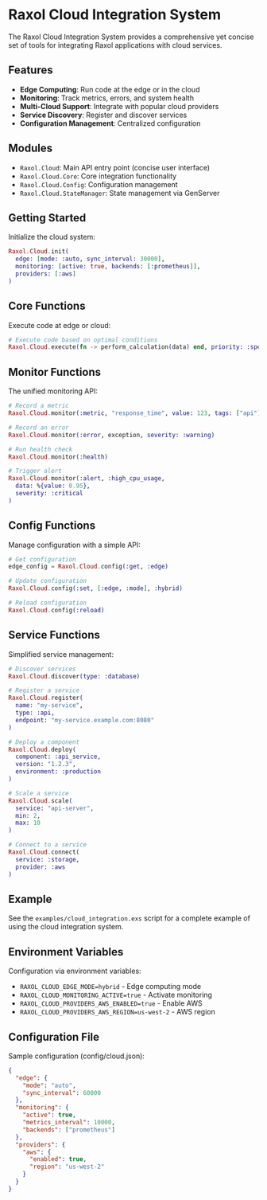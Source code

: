 # Raxol Cloud Integration System

The Raxol Cloud Integration System provides a comprehensive yet concise set of tools for integrating Raxol applications with cloud services.

## Features

- **Edge Computing**: Run code at the edge or in the cloud
- **Monitoring**: Track metrics, errors, and system health
- **Multi-Cloud Support**: Integrate with popular cloud providers
- **Service Discovery**: Register and discover services
- **Configuration Management**: Centralized configuration

## Modules

- `Raxol.Cloud`: Main API entry point (concise user interface)
- `Raxol.Cloud.Core`: Core integration functionality
- `Raxol.Cloud.Config`: Configuration management
- `Raxol.Cloud.StateManager`: State management via GenServer

## Getting Started

Initialize the cloud system:

```elixir
Raxol.Cloud.init(
  edge: [mode: :auto, sync_interval: 30000],
  monitoring: [active: true, backends: [:prometheus]],
  providers: [:aws]
)
```

## Core Functions

Execute code at edge or cloud:

```elixir
# Execute code based on optimal conditions
Raxol.Cloud.execute(fn -> perform_calculation(data) end, priority: :speed)
```

## Monitor Functions

The unified monitoring API:

```elixir
# Record a metric
Raxol.Cloud.monitor(:metric, "response_time", value: 123, tags: ["api"])

# Record an error
Raxol.Cloud.monitor(:error, exception, severity: :warning)

# Run health check
Raxol.Cloud.monitor(:health)

# Trigger alert
Raxol.Cloud.monitor(:alert, :high_cpu_usage, 
  data: %{value: 0.95}, 
  severity: :critical
)
```

## Config Functions

Manage configuration with a simple API:

```elixir
# Get configuration
edge_config = Raxol.Cloud.config(:get, :edge)

# Update configuration
Raxol.Cloud.config(:set, [:edge, :mode], :hybrid)

# Reload configuration
Raxol.Cloud.config(:reload)
```

## Service Functions

Simplified service management:

```elixir
# Discover services
Raxol.Cloud.discover(type: :database)

# Register a service
Raxol.Cloud.register(
  name: "my-service",
  type: :api,
  endpoint: "my-service.example.com:8080"
)

# Deploy a component
Raxol.Cloud.deploy(
  component: :api_service,
  version: "1.2.3",
  environment: :production
)

# Scale a service
Raxol.Cloud.scale(
  service: "api-server",
  min: 2,
  max: 10
)

# Connect to a service
Raxol.Cloud.connect(
  service: :storage,
  provider: :aws
)
```

## Example

See the `examples/cloud_integration.exs` script for a complete example of using the cloud integration system.

## Environment Variables

Configuration via environment variables:

- `RAXOL_CLOUD_EDGE_MODE=hybrid` - Edge computing mode
- `RAXOL_CLOUD_MONITORING_ACTIVE=true` - Activate monitoring
- `RAXOL_CLOUD_PROVIDERS_AWS_ENABLED=true` - Enable AWS
- `RAXOL_CLOUD_PROVIDERS_AWS_REGION=us-west-2` - AWS region

## Configuration File

Sample configuration (config/cloud.json):

```json
{
  "edge": {
    "mode": "auto",
    "sync_interval": 60000
  },
  "monitoring": {
    "active": true,
    "metrics_interval": 10000,
    "backends": ["prometheus"]
  },
  "providers": {
    "aws": {
      "enabled": true,
      "region": "us-west-2"
    }
  }
}
```
